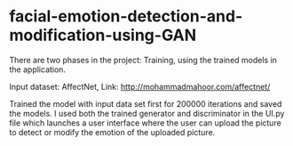 # facial-emotion-detection-and-modification-using-GAN

There are two phases in the project: Training, using the trained models in the application.

Input dataset: AffectNet,
Link: http://mohammadmahoor.com/affectnet/

Trained the model with input data set first for 200000 iterations and saved the models.
I used both the trained generator and discriminator in the UI.py file which launches a user interface where the user can upload the picture to detect or modify the emotion of the uploaded picture.
